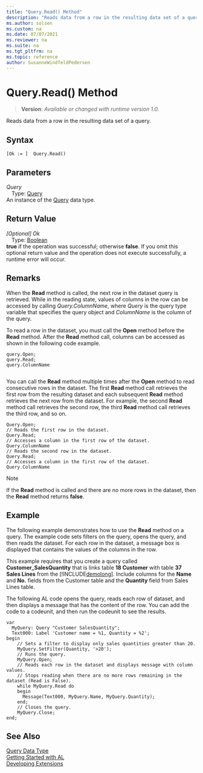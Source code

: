 ```yaml
---
title: "Query.Read() Method"
description: "Reads data from a row in the resulting data set of a query."
ms.author: solsen
ms.custom: na
ms.date: 07/07/2021
ms.reviewer: na
ms.suite: na
ms.tgt_pltfrm: na
ms.topic: reference
author: SusanneWindfeldPedersen
---
```

[//]: # (START>DO_NOT_EDIT)
[//]: # (IMPORTANT:Do not edit any of the content between here and the END>DO_NOT_EDIT.)
[//]: # (Any modifications should be made in the .xml files in the ModernDev repo.)
# Query.Read() Method
> **Version**: _Available or changed with runtime version 1.0._

Reads data from a row in the resulting data set of a query.


## Syntax
```AL
[Ok := ]  Query.Read()
```

## Parameters
*Query*  
&emsp;Type: [Query](query-data-type.md)  
An instance of the [Query](query-data-type.md) data type.  

## Return Value
*[Optional] Ok*  
&emsp;Type: [Boolean](../boolean/boolean-data-type.md)  
**true** if the operation was successful; otherwise **false**.   If you omit this optional return value and the operation does not execute successfully, a runtime error will occur.  


[//]: # (IMPORTANT: END>DO_NOT_EDIT)

## Remarks  
 When the **Read** method is called, the next row in the dataset query is retrieved. While in the reading state, values of columns in the row can be accessed by calling *Query.ColumnName*, where *Query* is the query type variable that specifies the query object and *ColumnName* is the column of the query.  
  
 To read a row in the dataset, you must call the **Open** method before the **Read** method. After the **Read** method call, columns can be accessed as shown in the following code example.  
  
```al
query.Open;  
query.Read;  
query.ColumnName  
  
```  
  
 You can call the **Read** method multiple times after the **Open** method to read consecutive rows in the dataset. The first **Read** method call retrieves the first row from the resulting dataset and each subsequent **Read** method retrieves the next row from the dataset. For example, the second **Read** method call retrieves the second row, the third **Read** method call retrieves the third row, and so on.  
  
```al
Query.Open;  
// Reads the first row in the dataset.  
Query.Read;   
// Accesses a column in the first row of the dataset.  
Query.ColumnName  
// Reads the second row in the dataset.  
Query.Read;   
// Accesses a column in the first row of the dataset.  
Query.ColumnName  
```  
  
> [!NOTE]  
>  If the **Read** method is called and there are no more rows in the dataset, then the **Read** method returns **false**.  
  
## Example  
 The following example demonstrates how to use the **Read** method on a query. The example code sets filters on the query, opens the query, and then reads the dataset. For each row in the dataset, a message box is displayed that contains the values of the columns in the row.  
  
 This example requires that you create a query called **Customer\_SalesQuantity** that is links table **18 Customer** with table  **37 Sales Lines** from the [!INCLUDE[demolong](../../includes/demolong_md.md)]. Include columns for the **Name** and **No.** fields from the Customer table and the **Quantity** field from Sales Lines table.  
  
  <!--NAV For step-by-step instructions for creating this query, see [Walkthrough: Creating a Query to Link Two Tables](Walkthrough--Creating-a-Query-to-Link-Two-Tables.md).-->  
  
 The following AL code opens the query, reads each row of dataset, and then displays a message that has the content of the row. You can add the code to a codeunit, and then run the codeunit to see the results.  
  
```al
var
  MyQuery: Query "Customer SalesQuantity";
  Text000: Label 'Customer name = %1, Quantity = %2'; 
begin
    // Sets a filter to display only sales quantities greater than 20.  
    MyQuery.SetFilter(Quantity, '>20');   
    // Runs the query.  
    MyQuery.Open;  
    // Reads each row in the dataset and displays message with column values.  
    // Stops reading when there are no more rows remaining in the dataset (Read is False).  
    while MyQuery.Read do  
    begin  
      Message(Text000, MyQuery.Name, MyQuery.Quantity);   
    end;  
    // Closes the query.  
    MyQuery.Close;  
end;
```

## See Also
[Query Data Type](query-data-type.md)  
[Getting Started with AL](../../devenv-get-started.md)  
[Developing Extensions](../../devenv-dev-overview.md)
